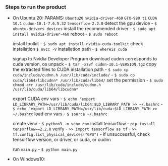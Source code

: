 ### Steps to run the product
- On Ubuntu 20:
    PARAMS:
        `Ubuntu20`
        `nvidia-driver-460`
        `GTX-980 ti`
        `CUDA 10.1`
        `cudnn-10.1-7.6.5.32`
        `tensorflow-2.2.0`
    detect the gpu device - `$ ubuntu-drivers devices`
    install the recommended driver - `$ sudo apt install nvidia-driver-460`
    reboot - `$ sudo reboot`

    install toolkit - `$ sudo apt install nvidia-cuda-toolkit`
    check installation `$ nvcc -V`
    installation path - `$ whereis cuda`

    signup to Nvidia Developer Program
    download cudnn corresponds to cuda version, os
    unpack - `$ tar -xzvf cudnn-10.1-VERSION.tgz`
    copy the extracted files to CUDA installation path 
        - `$ sudo cp cuda/include/cudnn.h /usr/lib/cuda/include/`
        - `$ sudo cp cuda/lib64/libcudnn* /usr/lib/cuda/lib64/`
    set the permission - `$ sudo chmod a+r /usr/lib/cuda/include/cudnn.h /usr/lib/cuda/lib64/libcudnn*`

    export CUDA env vars
        - `$ echo 'export LD_LIBRARY_PATH=/usr/lib/cuda/lib64:$LD_LIBRARY_PATH >> ~/.bashrc`
        - `$ echo 'export LD_LIBRARY_PATH=/usr/lib/cuda:$LD_LIBRARY_PATH >> ~/.bashrc`
    load env vars - `$ source ~/.bashrc`

    create venv - `$ python3 -m venv env`
    install tensorflow - `pip install tensorflow==2.2.0`
    verify 
        - `>> import tensorflow as tf`
        - `>> tf.config.list_physical_devices("GPU")` - if unsuccessful, check tensorflow version, or driver, or cuda, or cudnn

    run `main.py` - `$ python main.py`

- On Windows10: